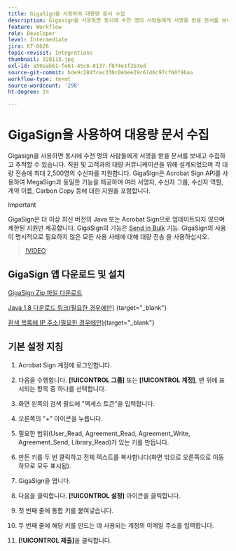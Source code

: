 ```yaml
---
title: GigaSign을 사용하여 대용량 문서 수집
description: Gigasign을 사용하면 동시에 수천 명의 사람들에게 서명을 받을 문서를 보내고 수집하고 추적할 수 있습니다
feature: Workflow
role: Developer
level: Intermediate
jira: KT-6626
topic-revisit: Integrations
thumbnail: 328113.jpg
exl-id: a59eab61-fe61-45c6-8137-f074e1f2b3ed
source-git-commit: bde9c284fcec330c0ebee29c6146c97cf66f96aa
workflow-type: tm+mt
source-wordcount: '298'
ht-degree: 1%

---
```


# GigaSign을 사용하여 대용량 문서 수집

Gigasign을 사용하면 동시에 수천 명의 사람들에게 서명을 받을 문서를 보내고 수집하고 추적할 수 있습니다. 직원 및 고객과의 대량 커뮤니케이션을 위해 설계되었으며 각 대량 전송에 최대 2,500명의 수신자를 지원합니다. GigaSign은 Acrobat Sign API를 사용하여 MegaSign과 동일한 기능을 제공하며 여러 서명자, 수신자 그룹, 수신자 역할, 계약 이름, Carbon Copy 등에 대한 지원을 포함합니다.

>[!IMPORTANT]
>
>GigaSign은 더 이상 최신 버전의 Java 또는 Acrobat Sign으로 업데이트되지 않으며 제한된 지원만 제공합니다. GigaSign의 기능은 [Send in Bulk](https://experienceleague.adobe.com/docs/document-cloud-learn/sign-learning-hub/develop/custom/gigasign.html?) 기능. GigaSign의 사용이 명시적으로 필요하지 않은 모든 사용 사례에 대해 대량 전송 을 사용하십시오.

>[!VIDEO](https://video.tv.adobe.com/v/328113?quality=12&learn=on&hidetitle=true)

## GigaSign 앱 다운로드 및 설치

[GigaSign Zip 파일 다운로드](https://acrobat.adobe.com/id/urn:aaid:sc:US:001cf62d-1cab-46c7-aa96-661ac8680206)

[Java 1.8 다운로드 링크(필요한 경우에만)](https://www.oracle.com/java/technologies/javase/javase8-archive-downloads.html) {target="_blank"}

[흰색 목록에 IP 주소(필요한 경우에만)](https://helpx.adobe.com/kr/sign/system-requirements.html#IPs){target="_blank"}

## 기본 설정 지침

1. Acrobat Sign 계정에 로그인합니다.

1. 다음을 수행합니다. **[!UICONTROL 그룹]** 또는 **[!UICONTROL 계정]**, 맨 위에 표시되는 항목 중 하나를 선택합니다.

1. 화면 왼쪽의 검색 필드에 &quot;액세스 토큰&quot;을 입력합니다.

1. 오른쪽의 &quot;+&quot; 아이콘을 누릅니다.

1. 필요한 범위(User_Read, Agreement_Read, Agreement_Write, Agreement_Send, Library_Read)가 있는 키를 만듭니다.

1. 만든 키를 두 번 클릭하고 전체 텍스트를 복사합니다(화면 밖으로 오른쪽으로 이동하므로 모두 표시됨).

1. GigaSign을 엽니다.

1. 다음을 클릭합니다. **[!UICONTROL 설정]** 아이콘을 클릭합니다.

1. 첫 번째 줄에 통합 키를 붙여넣습니다.

1. 두 번째 줄에 해당 키를 만드는 데 사용되는 계정의 이메일 주소를 입력합니다.

1. **[!UICONTROL 제출]**&#x200B;을 클릭합니다.
